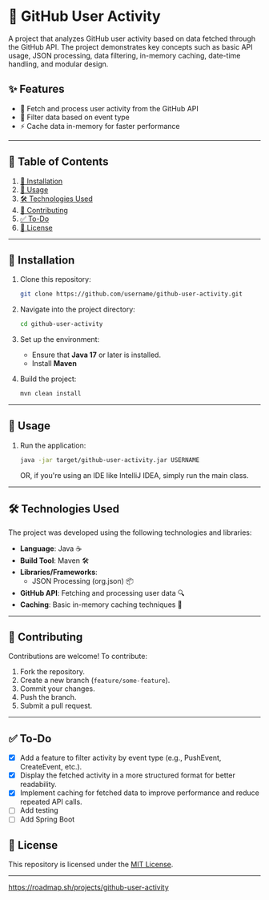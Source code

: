 # 🚀 GitHub User Activity

A project that analyzes GitHub user activity based on data fetched through the GitHub API. The project demonstrates key concepts such as basic API usage, JSON processing, data filtering, in-memory caching, date-time handling, and modular design.

## ✨ Features

- 🔗 Fetch and process user activity from the GitHub API
- 🎯 Filter data based on event type
- ⚡ Cache data in-memory for faster performance

---

## 📖 Table of Contents

1. [🔧 Installation](#installation)
2. [🚦 Usage](#usage)
3. [🛠️ Technologies Used](#technologies-used)
4. [🤝 Contributing](#contributing)
5. [✅ To-Do](#-to-do)
6. [📜 License](#license)

---

## 🔧 Installation

1. Clone this repository:
   ```bash
   git clone https://github.com/username/github-user-activity.git
   ```

2. Navigate into the project directory:
   ```bash
   cd github-user-activity
   ```

3. Set up the environment:
    - Ensure that **Java 17** or later is installed.
    - Install **Maven**

4. Build the project:
   ```bash
   mvn clean install
   ```
---

## 🚦 Usage

1. Run the application:
   ```bash
   java -jar target/github-user-activity.jar USERNAME
   ```
   OR, if you're using an IDE like IntelliJ IDEA, simply run the main class.

---

## 🛠️ Technologies Used

The project was developed using the following technologies and libraries:

- **Language**: Java ☕
- **Build Tool**: Maven 🛠️
- **Libraries/Frameworks**:
    - JSON Processing (org.json) 📦
- **GitHub API**: Fetching and processing user data 🔍
- **Caching**: Basic in-memory caching techniques 💾

---

## 🤝 Contributing

Contributions are welcome! To contribute:

1. Fork the repository.
2. Create a new branch (`feature/some-feature`).
3. Commit your changes.
4. Push the branch.
5. Submit a pull request.

---

## ✅ To-Do

- [x] Add a feature to filter activity by event type (e.g., PushEvent, CreateEvent, etc.).
- [x] Display the fetched activity in a more structured format for better readability.
- [x] Implement caching for fetched data to improve performance and reduce repeated API calls.
- [ ] Add testing
- [ ] Add Spring Boot

## 📜 License

This repository is licensed under the [MIT License](LICENSE).

---
https://roadmap.sh/projects/github-user-activity


